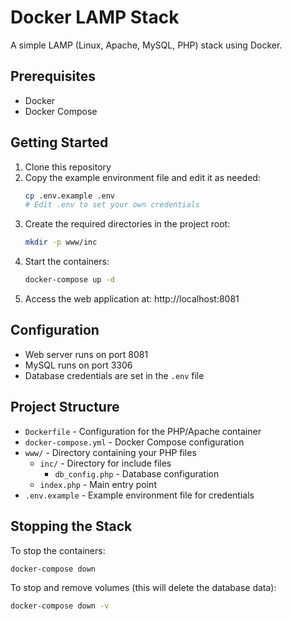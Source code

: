 # Docker LAMP Stack

A simple LAMP (Linux, Apache, MySQL, PHP) stack using Docker.

## Prerequisites

- Docker
- Docker Compose

## Getting Started

1. Clone this repository
2. Copy the example environment file and edit it as needed:
   ```bash
   cp .env.example .env
   # Edit .env to set your own credentials
   ```
3. Create the required directories in the project root:
   ```bash
   mkdir -p www/inc
   ```
4. Start the containers:
   ```bash
   docker-compose up -d
   ```
5. Access the web application at: http://localhost:8081

## Configuration

- Web server runs on port 8081
- MySQL runs on port 3306
- Database credentials are set in the `.env` file

## Project Structure

- `Dockerfile` - Configuration for the PHP/Apache container
- `docker-compose.yml` - Docker Compose configuration
- `www/` - Directory containing your PHP files
  - `inc/` - Directory for include files
    - `db_config.php` - Database configuration
  - `index.php` - Main entry point
- `.env.example` - Example environment file for credentials

## Stopping the Stack

To stop the containers:
```bash
docker-compose down
```

To stop and remove volumes (this will delete the database data):
```bash
docker-compose down -v
```
